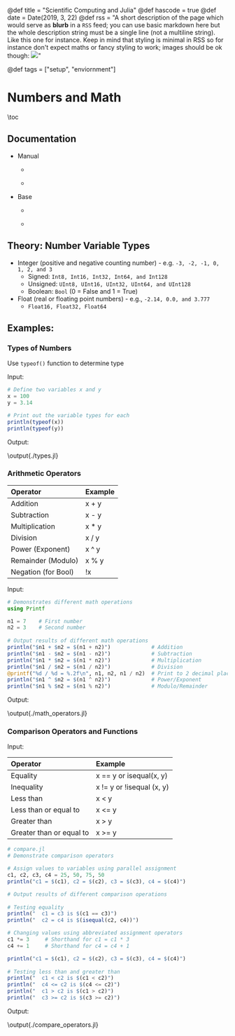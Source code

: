 @def title = "Scientific Computing and Julia"
@def hascode = true
@def date = Date(2019, 3, 22)
@def rss = "A short description of the page which would serve as **blurb** in a `RSS` feed; you can use basic markdown here but the whole description string must be a single line (not a multiline string). Like this one for instance. Keep in mind that styling is minimal in RSS so for instance don't expect maths or fancy styling to work; images should be ok though: ![](https://upload.wikimedia.org/wikipedia/en/3/32/Rick_and_Morty_opening_credits.jpeg)"

@def tags = ["setup", "enviornment"]

# Numbers and Math

\toc

## Documentation
* Manual
    * ~~~ <a href="https://docs.julialang.org/en/v1/manual/integers-and-floating-point-numbers/" target="_blank">Integers and Floating Point Numbers</a> ~~~
    * ~~~ <a href="https://docs.julialang.org/en/v1/manual/mathematical-operations/" target="_blank">Mathematical Operations and Elementary Functions</a> ~~~
* Base
    * ~~~ <a href="https://docs.julialang.org/en/v1/base/numbers/" target="_blank">Numbers</a> ~~~
    * ~~~ <a href="https://docs.julialang.org/en/v1/base/math/" target="_blank">Mathematics</a> ~~~

## Theory: Number Variable Types
* Integer (positive and negative counting number) - e.g. `-3, -2, -1, 0, 1, 2, and 3`
    * Signed: `Int8, Int16, Int32, Int64, and Int128`
    * Unsigned: `UInt8, UInt16, UInt32, UInt64, and UInt128`
    * Boolean: `Bool` (0 = False and 1 = True)
* Float (real or floating point numbers) - e.g., `-2.14, 0.0, and 3.777`
    * `Float16, Float32, Float64`

## Examples:

### Types of Numbers

Use `typeof()` function to determine type

Input:

```julia:./types.jl
# Define two variables x and y
x = 100
y = 3.14

# Print out the variable types for each
println(typeof(x))
println(typeof(y))
```

Output:

\output{./types.jl}


### Arithmetic Operators

| Operator | Example |
| :--- | :--- |
| Addition | x + y |
| Subtraction | x - y |
| Multiplication | x * y |
| Division | x / y |
| Power (Exponent) | x ^ y |
| Remainder (Modulo) | x % y |
| Negation (for Bool) | !x |

Input:

```julia:./math_operators.jl
# Demonstrates different math operations
using Printf

n1 = 7    # First number
n2 = 3    # Second number
 
# Output results of different math operations
println("$n1 + $n2 = $(n1 + n2)")             # Addition 
println("$n1 - $n2 = $(n1 - n2)")             # Subtraction 
println("$n1 * $n2 = $(n1 * n2)")             # Multiplication 
println("$n1 / $n2 = $(n1 / n2)")             # Division 
@printf("%d / %d = %.2f\n", n1, n2, n1 / n2)  # Print to 2 decimal places
println("$n1 ^ $n2 = $(n1 ^ n2)")             # Power/Exponent
println("$n1 % $n2 = $(n1 % n2)")             # Modulo/Remainder
```

Output:

\output{./math_operators.jl}

### Comparison Operators and Functions

Input:

| Operator | Example |
| :--- | :--- |
| Equality | x == y or isequal(x, y) |
| Inequality | x != y or !isequal (x, y) |
| Less than | x < y |
| Less than or equal to | x <= y |
| Greater than | x > y |
| Greater than or equal to | x >= y |

```julia:./compare_operators.jl
# compare.jl                                                                                                 
# Demonstrate comparison operators                                                                               

# Assign values to variables using parallel assignment                                                           
c1, c2, c3, c4 = 25, 50, 75, 50
println("c1 = $(c1), c2 = $(c2), c3 = $(c3), c4 = $(c4)")

# Output results of different comparison operations                                                             
 
# Testing equality                                                                                               
println("  c1 = c3 is $(c1 == c3)")
println("  c2 = c4 is $(isequal(c2, c4))")

# Changing values using abbreviated assignment operators                                                        
c1 *= 3    	# Shorthand for c1 = c1 * 3                                                                       
c4 += 1    	# Shorthand for c4 = c4 + 1                                                                       

println("c1 = $(c1), c2 = $(c2), c3 = $(c3), c4 = $(c4)")
 
# Testing less than and greater than
println("  c1 < c2 is $(c1 < c2)")
println("  c4 <= c2 is $(c4 <= c2)")
println("  c1 > c2 is $(c1 > c2)")
println("  c3 >= c2 is $(c3 >= c2)") 
```

Output:

\output{./compare_operators.jl}